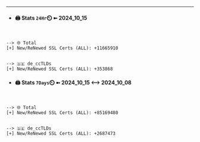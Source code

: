 

---
- #### 🖨️ **Stats** `24Hr`⏲️ ➼ 2024_10_15
```console


--> 🌐 Total
[+] New/ReNewed SSL Certs (ALL): +11665910


--> 🇩🇪 de_ccTLDs
[+] New/ReNewed SSL Certs (ALL): +353868

```

- #### 🖨️ **Stats** `7Days`⏲️ ➼ 2024_10_15 <--> 2024_10_08
```console


--> 🌐 Total
[+] New/ReNewed SSL Certs (ALL): +85169480


--> 🇩🇪 de_ccTLDs
[+] New/ReNewed SSL Certs (ALL): +2687473

```

